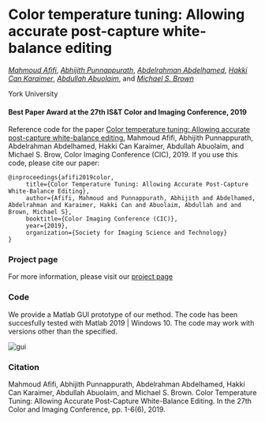 # Color temperature tuning: Allowing accurate post-capture white-balance editing 
*[Mahmoud Afifi](https://sites.google.com/view/mafifi)*, *[Abhijith Punnappurath](https://abhijithpunnappurath.github.io/)*, *[Abdelrahman Abdelhamed](http://www.cse.yorku.ca/~kamel/)*, *[Hakki Can Karaimer](https://karaimer.github.io/)*, *[Abdullah Abuolaim](https://www.eecs.yorku.ca/~abuolaim/)*, and *[Michael S. Brown](http://www.cse.yorku.ca/~mbrown/)*


York University

#### Best Paper Award at the 27th IS&T Color and Imaging Conference, 2019

Reference code for the paper [Color temperature tuning: Allowing accurate post-capture white-balance editing.](http://cvil.eecs.yorku.ca/projects/public_html/ColorTemperatureTuning/files/ColorTemperatureTuning.pdf) Mahmoud Afifi, Abhijith Punnappurath, Abdelrahman Abdelhamed, Hakki Can Karaimer, Abdullah Abuolaim, and Michael S. Brow, Color Imaging Conference  (CIC), 2019. If you use this code, please cite our paper:
```
@inproceedings{afifi2019color,
     title={Color Temperature Tuning: Allowing Accurate Post-Capture White-Balance Editing},
     author={Afifi, Mahmoud and Punnappurath, Abhijith and Abdelhamed, Abdelrahman and Karaimer, Hakki Can and Abuolaim, Abdullah and and Brown, Michael S},
     booktitle={Color Imaging Conference (CIC)},
     year={2019},
     organization={Society for Imaging Science and Technology}
}
```

### Project page
For more information, please visit our [project page](http://cvil.eecs.yorku.ca/projects/public_html/ColorTemperatureTuning/)

### Code
We provide a Matlab GUI prototype of our method. The code has been succesfully tested with Matlab 2019 | Windows 10. The code may work with versions other than the specified.

![gui](https://user-images.githubusercontent.com/37669469/76178416-abdea680-618d-11ea-8474-9ea8a18b7fff.png)

### Citation
Mahmoud Afifi, Abhijith Punnappurath, Abdelrahman Abdelhamed, 
Hakki Can Karaimer, Abdullah Abuolaim, and Michael S. Brown. Color Temperature Tuning: Allowing Accurate Post-Capture White-Balance Editing. In the 27th Color and Imaging Conference, pp. 1-6(6), 2019.
